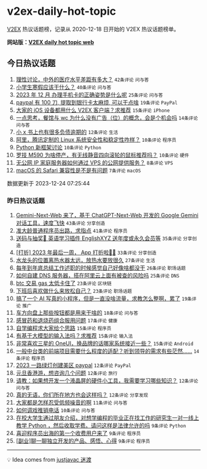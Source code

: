 # v2ex-daily-hot-topic

[V2EX](https://www.v2ex.com/) 热议话题榜，记录从 2020-12-18 日开始的 V2EX 热议话题榜单。

**网站版：[V2EX daily hot topic web](https://boojack.github.io/v2ex-daily-hot-topic-web/)**

## 今日热议话题

<!-- TODAY BEGIN -->

1. [理性讨论，中外的医疗水平差距有多大？](https://www.v2ex.com/t/1002946) `42条评论` `问与答`
1. [小学生寒假应该干什么？](https://www.v2ex.com/t/1002971) `40条评论` `问与答`
1. [2023 年 12 月 办理手机卡的正确姿势是什么呢](https://www.v2ex.com/t/1002952) `25条评论` `问与答`
1. [paypal 有 100 刀, 提取到银行卡太麻烦, 可以干点啥](https://www.v2ex.com/t/1002970) `19条评论` `PayPal`
1. [大家的 iOS 设备都用什么 V2EX 客户端？求推荐](https://www.v2ex.com/t/1002963) `15条评论` `iPhone`
1. [一点思考，餐馆与 wc 为什么没有广告（位）的概念，会是个机会吗](https://www.v2ex.com/t/1002974) `14条评论` `问与答`
1. [小 x 书上也有很多负债逾期的](https://www.v2ex.com/t/1002975) `12条评论` `生活`
1. [阿里，腾讯定制的 Linux 系统安全性和稳定性咋样？](https://www.v2ex.com/t/1002953) `10条评论` `程序员`
1. [Python 新框架讨论](https://www.v2ex.com/t/1002948) `10条评论` `Python`
1. [罗技 M590 为啥停产，有无线静音四向滚轮的鼠标推荐吗？](https://www.v2ex.com/t/1002947) `10条评论` `硬件`
1. [无公网 IP 家庭服务器如何通过 VPS 的公网提供服务？](https://www.v2ex.com/t/1002968) `8条评论` `VPS`
1. [macOS 的 Safari 兼容性是不是有问题](https://www.v2ex.com/t/1002951) `7条评论` `macOS`

数据更新于 2023-12-24 07:25:44

<!-- TODAY END -->

### 昨日热议话题

<!-- YESTERDAY BEGIN -->

1. [Gemini-Next-Web 来了，基于 ChatGPT-Next-Web 开发的 Google Gemini 对话工具，速度飞快](https://www.v2ex.com/t/1002850) `43条评论` `分享创造`
1. [准大龄普通程序员出路，求指点](https://www.v2ex.com/t/1002833) `41条评论` `程序员`
1. [送码与抽奖👏 英语学习插件 EnglishXYZ 送年度或永久会员等](https://www.v2ex.com/t/1002901) `35条评论` `分享创造`
1. [[打折] 2023 年最后一周， App 打折啦🎉🎉](https://www.v2ex.com/t/1002884) `33条评论` `分享创造`
1. [水龙头的位置离热水器太远，放热水要放很久](https://www.v2ex.com/t/1002896) `27条评论` `生活`
1. [每年到年底总结工作述职的时候感觉自己好像啥都没干](https://www.v2ex.com/t/1002803) `26条评论` `职场话题`
1. [如何自建 DNS 服务器，搭在阿里云上面有被查的风险吗](https://www.v2ex.com/t/1002815) `25条评论` `DNS`
1. [btc 交易 gas 太低卡住了](https://www.v2ex.com/t/1002849) `23条评论` `区块链`
1. [下班后喜欢做什么来放松自己？](https://www.v2ex.com/t/1002865) `23条评论` `职场话题`
1. [搞了一个 AI 写真的小程序，但是一直没啥流量，求教怎么整啊，累了](https://www.v2ex.com/t/1002880) `19条评论` `推广`
1. [车方向盘上那些按钮都是用来干啥的](https://www.v2ex.com/t/1002892) `18条评论` `问与答`
1. [感冒药和退烧药组合服用问题](https://www.v2ex.com/t/1002876) `17条评论` `健康`
1. [自学编程求大家给个思路](https://www.v2ex.com/t/1002859) `15条评论` `程序员`
1. [有基于大模型的输入法吗？求推荐](https://www.v2ex.com/t/1002848) `15条评论` `输入法`
1. [非常喜欢三星的 OneUI，换品牌的话哪家系统接近一些？](https://www.v2ex.com/t/1002845) `15条评论` `Android`
1. [一般中台类的前端项目需要什么程度的适配？听到领导的需求有些茫然……](https://www.v2ex.com/t/1002905) `14条评论` `程序员`
1. [2023 一路绿灯创建美区 paypal](https://www.v2ex.com/t/1002918) `12条评论` `PayPal`
1. [元旦香港游，想咨询几个问题](https://www.v2ex.com/t/1002867) `12条评论` `旅行`
1. [请教：如果想开发一个液晶屏的硬件小工具，我需要学习哪些知识？](https://www.v2ex.com/t/1002800) `12条评论` `问与答`
1. [真的无语，你们所在地方也会这样吗？](https://www.v2ex.com/t/1002797) `12条评论` `分享发现`
1. [大家都是怎样忍受低频噪音的啊](https://www.v2ex.com/t/1002843) `11条评论` `问与答`
1. [如何调戏推销电话](https://www.v2ex.com/t/1002840) `10条评论` `问与答`
1. [在校大学生通过朋友介绍，对想学编程的毕业正在找工作的研究生一对一线上教学 Python ，然后收取学费。请问这样是法律允许的吗](https://www.v2ex.com/t/1002907) `9条评论` `Python`
1. [喜迎程序员出海的第一个收费用户来了](https://www.v2ex.com/t/1002825) `9条评论` `程序员`
1. [[副业]聊一聊独立开发的产品、感悟、心得](https://www.v2ex.com/t/1002821) `9条评论` `程序员`

<!-- YESTERDAY END -->

---

💡 Idea comes from [justjavac 迷渡](https://github.com/justjavac/)
